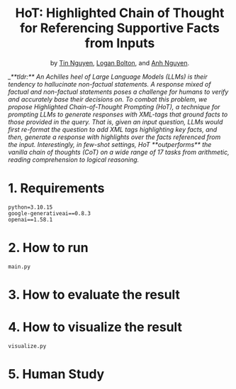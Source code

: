 <div align="center">    
 
# HoT: Highlighted Chain of Thought for Referencing Supportive Facts from Inputs
by [Tin Nguyen](https://ngthanhtin.github.io/), [Logan Bolton](), and [Anh Nguyen](https://anhnguyen.me/). 
</div> 

<i>
_**tldr:** An Achilles heel of Large Language Models (LLMs) is their tendency to hallucinate non-factual statements. A response mixed of factual and non-factual statements poses a challenge for humans to verify and accurately base their decisions on. To combat this problem, we propose Highlighted Chain-of-Thought Prompting (HoT), a technique for prompting LLMs to generate responses with XML-tags that ground facts to those provided in the query. That is, given an input question, LLMs would first re-format the question to add XML tags highlighting key facts, and then, generate a response with highlights over the facts referenced from the input. Interestingly, in few-shot settings, HoT **outperforms** the vanilla chain of thoughts (CoT) on a wide range of 17 tasks from arithmetic, reading comprehension to logical reasoning.
</i>

# 1. Requirements
```
python=3.10.15
google-generativeai==0.8.3
openai==1.58.1
```

# 2. How to run
```
main.py
```

# 3. How to evaluate the result

# 4. How to visualize the result
```
visualize.py
```

# 5. Human Study





